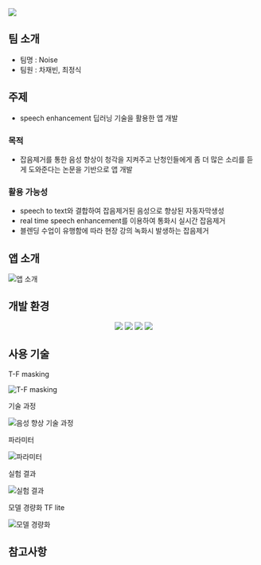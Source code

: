 <img src="https://capsule-render.vercel.app/api?type=waving&color=auto&height=200&section=header&text=speech_enhancement_on_mobile&fontSize=90" />

## 팀 소개
+ 팀명 : Noise
+ 팀원 : 차재빈, 최정식

## 주제
- speech enhancement 딥러닝 기술을 활용한 앱 개발


### 목적
- 잡음제거를 통한 음성 향상이 청각을 지켜주고 난청인들에게 좀 더 많은 소리를 듣게 도와준다는 논문을 기반으로 앱 개발

### 활용 가능성
- speech to text와 결합하여 잡음제거된 음성으로 향상된 자동자막생성
- real time speech enhancement를 이용하여 통화시 실시간 잡음제거
- 블렌딩 수업이 유행함에 따라 현장 강의 녹화시 발생하는 잡음제거


## 앱 소개
![앱 소개](https://user-images.githubusercontent.com/108637948/201062155-eca4a4df-e510-41c6-9027-3bb276b5deea.PNG)


## 개발 환경
<div align="center">
	<img src="https://img.shields.io/badge/Java-007396?style=flat&logo=Java&logoColor=white" />
	<img src="https://img.shields.io/badge/AndroidStudio-3DDC84?style=flat&logo=AndroidStudio&logoColor=white" />
	<img src="https://img.shields.io/badge/Python-3776AB?style=flat&logo=Python&logoColor=white" />
  <img src="https://img.shields.io/badge/TensorFlow-FF6F00?style=flat&logo=TensorFlow&logoColor=white" />
</div>

## 사용 기술


T-F masking

![T-F masking](https://user-images.githubusercontent.com/108637948/201063718-a5733d2c-ab97-4579-a92e-ed0cd0a7f1b1.PNG)


기술 과정


![음성 향상 기술 과정](https://user-images.githubusercontent.com/108637948/201063783-fa358d24-34e8-4378-b4f2-4d7dbaf603f9.PNG)


파라미터


![파라미터](https://user-images.githubusercontent.com/108637948/201063811-376e3baf-e607-4808-9dd1-0994d512e526.PNG)


실험 결과


![실험 결과](https://user-images.githubusercontent.com/108637948/201063880-a4ec9f7f-647b-4cff-9df8-20ab2f3dc717.PNG)


모델 경량화 TF lite


![모델 경량화](https://user-images.githubusercontent.com/108637948/201063986-550a1da4-84b1-4f0d-9f9b-b95657094745.PNG)


## 참고사항
